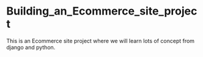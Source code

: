 # Building_an_Ecommerce_site_project
This is an Ecommerce site project where we will learn lots of concept from django and python.
